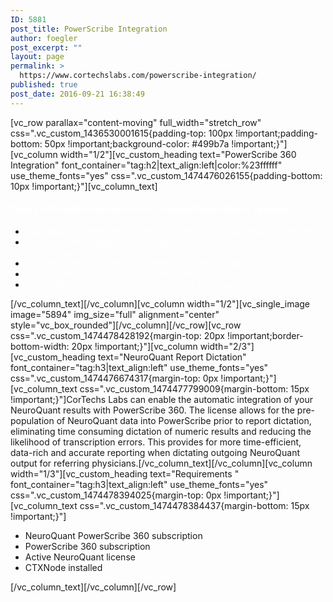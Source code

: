 ```yaml
---
ID: 5881
post_title: PowerScribe Integration
author: foegler
post_excerpt: ""
layout: page
permalink: >
  https://www.cortechslabs.com/powerscribe-integration/
published: true
post_date: 2016-09-21 16:38:49
---
```

[vc_row parallax="content-moving" full_width="stretch_row" css=".vc_custom_1436530001615{padding-top: 100px !important;padding-bottom: 50px !important;background-color: #499b7a !important;}"][vc_column width="1/2"][vc_custom_heading text="PowerScribe 360 Integration" font_container="tag:h2|text_align:left|color:%23ffffff" use_theme_fonts="yes" css=".vc_custom_1474476026155{padding-bottom: 10px !important;}"][vc_column_text]
<h4><span style="color: #ffffff;">Works with both online and locally installed NeuroQuant Systems</span></h4>
<ul>
 	<li><span style="color: #ffffff;">Automatically integrate your NeuroQuant system with PowerScribe 360</span></li>
 	<li><span style="color: #ffffff;">Accurate: pre-populate NeuroQuant data into PowerScribe prior to report dictation</span></li>
 	<li><span style="color: #ffffff;">Eliminate time consuming dictation of numeric results</span></li>
 	<li><span style="color: #ffffff;">Reduce the likelihood of transcription errors</span></li>
 	<li><span style="color: #ffffff;">Result: More time efficient, data-rich and accurate reporting</span></li>
</ul>
[/vc_column_text][/vc_column][vc_column width="1/2"][vc_single_image image="5894" img_size="full" alignment="center" style="vc_box_rounded"][/vc_column][/vc_row][vc_row css=".vc_custom_1474478428192{margin-top: 20px !important;border-bottom-width: 20px !important;}"][vc_column width="2/3"][vc_custom_heading text="NeuroQuant Report Dictation" font_container="tag:h3|text_align:left" use_theme_fonts="yes" css=".vc_custom_1474476674317{margin-top: 0px !important;}"][vc_column_text css=".vc_custom_1474477799009{margin-bottom: 15px !important;}"]CorTechs Labs can enable the automatic integration of your NeuroQuant results with PowerScribe 360. The license allows for the pre-population of NeuroQuant data into PowerScribe prior to report dictation, eliminating time consuming dictation of numeric results and reducing the likelihood of transcription errors. This provides for more time-efficient, data-rich and accurate reporting when dictating outgoing NeuroQuant output for referring physicians.[/vc_column_text][/vc_column][vc_column width="1/3"][vc_custom_heading text="Requirements " font_container="tag:h3|text_align:left" use_theme_fonts="yes" css=".vc_custom_1474478394025{margin-top: 0px !important;}"][vc_column_text css=".vc_custom_1474478384437{margin-bottom: 15px !important;}"]
<ul>
 	<li>NeuroQuant PowerScribe 360 subscription</li>
 	<li>PowerScribe 360 subscription</li>
 	<li>Active NeuroQuant license</li>
 	<li>CTXNode installed</li>
</ul>
[/vc_column_text][/vc_column][/vc_row]